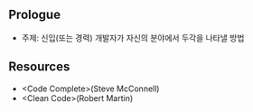 ## Prologue
* 주제: 신입(또는 경력) 개발자가 자신의 분야에서 두각을 나타낼 방법

## Resources
* \<Code Complete>(Steve McConnell)
* \<Clean Code>(Robert Martin)
